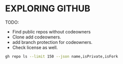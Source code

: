 # EXPLORING GITHUB

TODO:

* Find public repos without codeowners
* Clone add codeowners.  
* add branch protection for codeowners.
* Check license as well.



```sh
gh repo ls --limit 150 --json name,isPrivate,isFork   
```
